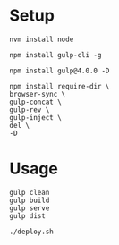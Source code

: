 # Setup

    nvm install node

    npm install gulp-cli -g

    npm install gulp@4.0.0 -D

    npm install require-dir \
    browser-sync \
    gulp-concat \
    gulp-rev \
    gulp-inject \
    del \
    -D


# Usage

    gulp clean
    gulp build
    gulp serve
    gulp dist

    ./deploy.sh
